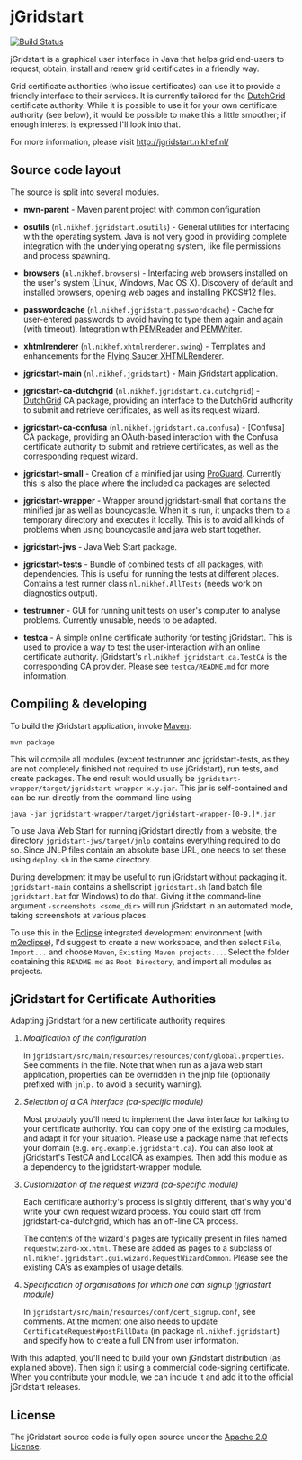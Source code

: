 jGridstart
==========

[![Build Status](https://secure.travis-ci.org/wvengen/jGridstart.png)](http://travis-ci.org/wvengen/jGridstart)

jGridstart is a graphical user interface in Java that helps grid end-users to
request, obtain, install and renew grid certificates in a friendly way.

Grid certificate authorities (who issue certificates) can use it to provide a
friendly interface to their services. It is currently tailored for the
[DutchGrid] certificate authority. While it is possible to use it for your own
certificate authority (see below), it would be possible to make this a little
smoother; if enough interest is expressed I'll look into that.

For more information, please visit http://jgridstart.nikhef.nl/


Source code layout
------------------

The source is split into several modules.

  * __mvn-parent__ -
      Maven parent project with common configuration

  * __osutils__ (`nl.nikhef.jgridstart.osutils`) -
      General utilities for interfacing with the operating system. Java is
      not very good in providing complete integration with the underlying
      operating system, like file permissions and process spawning.

  * __browsers__ (`nl.nikhef.browsers`) -
      Interfacing web browsers installed on the user's system (Linux,
      Windows, Mac OS X). Discovery of default and installed browsers,
      opening web pages and installing PKCS#12 files.

  * __passwordcache__ (`nl.nikhef.jgridstart.passwordcache`) -
      Cache for user-entered passwords to avoid having to type them again
      and again (with timeout). Integration with [PEMReader] and [PEMWriter].

  * __xhtmlrenderer__ (`nl.nikhef.xhtmlrenderer.swing`) -
      Templates and enhancements for the [Flying Saucer XHTMLRenderer].

  * __jgridstart-main__ (`nl.nikhef.jgridstart`) -
      Main jGridstart application.

  * __jgridstart-ca-dutchgrid__ (`nl.nikhef.jgridstart.ca.dutchgrid`) -
      [DutchGrid] CA package, providing an interface to the DutchGrid authority
      to submit and retrieve certificates, as well as its request wizard.

  * __jgridstart-ca-confusa__ (`nl.nikhef.jgridstart.ca.confusa`) -
      [Confusa] CA package, providing an OAuth-based interaction with the
      Confusa certificate authority to submit and retrieve certificates, as well
      as the corresponding request wizard.

  * __jgridstart-small__ -
      Creation of a minified jar using [ProGuard]. Currently this is also the place
      where the included ca packages are selected.

  * __jgridstart-wrapper__ -
      Wrapper around jgridstart-small that contains the minified jar as well
      as bouncycastle. When it is run, it unpacks them to a temporary directory
      and executes it locally. This is to avoid all kinds of problems when
      using bouncycastle and java web start together.

  * __jgridstart-jws__ -
      Java Web Start package.

  * __jgridstart-tests__ -
      Bundle of combined tests of all packages, with dependencies. This is
      useful for running the tests at different places. Contains a test
      runner class `nl.nikhef.AllTests` (needs work on diagnostics output).

  * __testrunner__ -
      GUI for running unit tests on user's computer to analyse problems.
      Currently unusable, needs to be adapted.

  * __testca__ -
      A simple online certificate authority for testing jGridstart. This is
      used to provide a way to test the user-interaction with an online
      certificate authority. jGridstart's `nl.nikhef.jgridstart.ca.TestCA`
      is the corresponding CA provider.
      Please see `testca/README.md` for more information.


Compiling & developing
----------------------

To build the jGridstart application, invoke [Maven]:

    mvn package

This wil compile all modules (except testrunner and jgridstart-tests, as they
are not completely finished not required to use jGridstart), run tests, and
create packages. The end result would usually be
`jgridstart-wrapper/target/jgridstart-wrapper-x.y.jar`. This jar is
self-contained and can be run directly from the command-line using

    java -jar jgridstart-wrapper/target/jgridstart-wrapper-[0-9.]*.jar

To use Java Web Start for running jGridstart directly from a website, the
directory `jgridstart-jws/target/jnlp` contains everything required to do so.
Since JNLP files contain an absolute base URL, one needs to set these using
`deploy.sh` in the same directory.

During development it may be useful to run jGridstart without packaging it.
`jgridstart-main` contains a shellscript `jgridstart.sh` (and batch file
`jgridstart.bat` for Windows) to do that. Giving it the command-line argument
`-screenshots <some_dir>` will run jGridstart in an automated mode, taking
screenshots at various places.


To use this in the [Eclipse] integrated development environment (with
[m2eclipse]), I'd suggest to create a new workspace, and then select `File`,
`Import...` and choose `Maven`, `Existing Maven projects...`. Select the folder
containing this `README.md` as `Root Directory`, and import all modules as
projects.


jGridstart for Certificate Authorities
--------------------------------------

Adapting jGridstart for a new certificate authority requires:

1. _Modification of the configuration_

     in `jgridstart/src/main/resources/resources/conf/global.properties`.
     See comments in the file. Note that when run as a java web start
     application, properties can be overridden in the jnlp file
     (optionally prefixed with `jnlp.` to avoid a security warning).

2. _Selection of a CA interface (ca-specific module)_

     Most probably you'll need to implement the Java interface for talking
     to your certificate authority. You can copy one of the existing ca
     modules, and adapt it for your situation. Please use a package name
     that reflects your domain (e.g. `org.example.jgridstart.ca`).
     You can also look at jGridstart's TestCA and LocalCA as examples.
     Then add this module as a dependency to the jgridstart-wrapper module.

3. _Customization of the request wizard (ca-specific module)_

     Each certificate authority's process is slightly different, that's why
     you'd write your own request wizard process. You could start off from
     jgridstart-ca-dutchgrid, which has an off-line CA process.

     The contents of the wizard's pages are typically present in files named
     `requestwizard-xx.html`. These are added as pages to a subclass of
     `nl.nikhef.jgridstart.gui.wizard.RequestWizardCommon`. Please see the
     existing CA's as examples of usage details.

4. _Specification of organisations for which one can signup (jgridstart module)_

    In `jgridstart/src/main/resources/conf/cert_signup.conf`, see comments.
    At the moment one also needs to update `CertificateRequest#postFillData`
    (in package `nl.nikhef.jgridstart`) and specify how to create a full
    DN from user information.

With this adapted, you'll need to build your own jGridstart distribution (as
explained above). Then sign it using a commercial code-signing certificate.
When you contribute your module, we can include it and add it to the official
jGridstart releases.


License
-------

The jGridstart source code is fully open source under the [Apache 2.0 License].


[DutchGrid]: http://ca.dutchgrid.nl/
[PEMReader]: http://www.bouncycastle.org/docs/pkixdocs1.4/org/bouncycastle/openssl/PEMReader.html
[PEMWriter]: http://www.bouncycastle.org/docs/pkixdocs1.4/org/bouncycastle/openssl/PEMWriter.html
[Flying Saucer XHTMLRenderer]: http://code.google.com/p/flying-saucer/
[ProGuard]: http://proguard.sf.net/
[Maven]: http://maven.apache.org/
[Eclipse]: http://www.eclipse.org/
[m2eclipse]: http://www.eclipse.org/m2e/
[Apache 2.0 License]: http://www.apache.org/licenses/LICENSE-2.0

